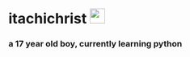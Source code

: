 <div>
<h1> itachichrist <img src="https://media.giphy.com/media/WUlplcMpOCEmTGBtBW/giphy.gif" width="30"></h1>
</div>

 <h3>
   a 17 year old boy, currently learning python
   
 </h5>
